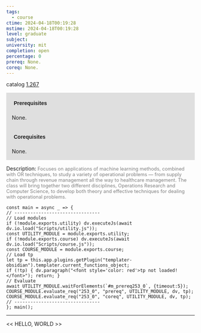 ```yaml
---
tags:
  - course
ctime: 2024-04-18T00:19:28
mstime: 2024-04-18T00:19:28
level: graduate
subject: 
university: mit
completion: open
percentage: 0
prereq: None.
coreq: None.
---
```


catalog [1.267](http://student.mit.edu/catalog/m1b.html#1.267)

<span style="display: block; padding: 15px; background-color: rgb(100, 100, 100, 0.2);"><font id="m_prereq253_0" style="display: block; font-family: Arial, sans-serif; font-weight: bold; padding: 5px">Prerequisites</font><br><span id="prereq253_0">None.</span></span>
<span style="display: block; padding: 15px; background-color: rgb(100, 100, 100, 0.2);"><font id="m_coreq253_0" style="display: block; font-family: Arial, sans-serif; font-weight: bold; padding: 5px">Corequisites</font><br><span id="coreq253_0">None.</span></span>

<font style="">Description:</font>
<font style="color: grey; font-size: 0.8rem;">Focuses on applications of machine learning methods, combined with OR techniques, to study a variety of operational problems — from supply chain through revenue management all the way to healthcare management. The class will bring together two different disciplines, Operations Research and Computer Science, to develop both theory and effective techniques for dealing with operational problems.</font>

```dataviewjs
const main = async _ => {
// --------------------------------
// Load modules
if (!module.exports.utility) dv.executeJs(await dv.io.load("Scripts/utility.js"));
const UTILITY_MODULE = module.exports.utility;
if (!module.exports.course) dv.executeJs(await dv.io.load("Scripts/course.js"));
const COURSE_MODULE = module.exports.course;
// Load tp
let tp = this.app.plugins.getPlugin("templater-obsidian").templater.current_functions_object;
if (!tp) { dv.paragraph("<font style='color: red'>tp not loaded!</font>"); return; }
// Evaluate
await UTILITY_MODULE.waitForElements(`#m_prereq253_0`, {timeout:5});
COURSE_MODULE.evaluate_req("253_0", "prereq", UTILITY_MODULE, dv, tp);
COURSE_MODULE.evaluate_req("253_0", "coreq", UTILITY_MODULE, dv, tp);
// --------------------------------
}; main();
```

---

<< HELLO, WORLD >>

